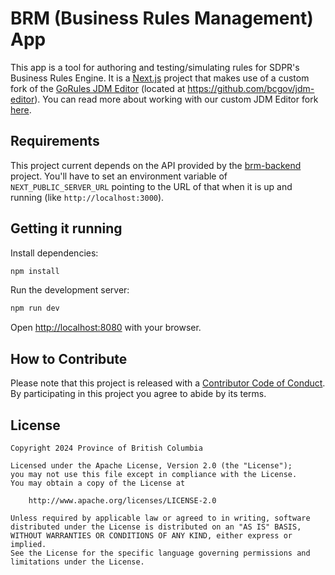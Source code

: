 
# BRM (Business Rules Management) App

This app is a tool for authoring and testing/simulating rules for SDPR's Business Rules Engine. It is a [Next.js](https://nextjs.org/) project that makes use of a custom fork of the [GoRules JDM Editor](https://github.com/gorules/jdm-editor) (located at https://github.com/bcgov/jdm-editor). You can read more about working with our custom JDM Editor fork [here](https://knowledge.social.gov.bc.ca/successor/bre/jdm-editor).

## Requirements

This project current depends on the API provided by the [brm-backend](https://github.com/bcgov/brm-backend) project. You'll have to set an environment variable of `NEXT_PUBLIC_SERVER_URL` pointing to the URL of that when it is up and running (like `http://localhost:3000`).

## Getting it running

Install dependencies:

```bash
npm install
```

Run the development server:

```bash
npm run dev
```

Open [http://localhost:8080](http://localhost:8080) with your browser.


## How to Contribute

Please note that this project is released with a [Contributor Code of Conduct](CODE_OF_CONDUCT.md). By participating in this project you agree to abide by its terms.

## License
```
Copyright 2024 Province of British Columbia

Licensed under the Apache License, Version 2.0 (the "License");
you may not use this file except in compliance with the License.
You may obtain a copy of the License at 

    http://www.apache.org/licenses/LICENSE-2.0

Unless required by applicable law or agreed to in writing, software
distributed under the License is distributed on an "AS IS" BASIS,
WITHOUT WARRANTIES OR CONDITIONS OF ANY KIND, either express or implied.
See the License for the specific language governing permissions and
limitations under the License.
```